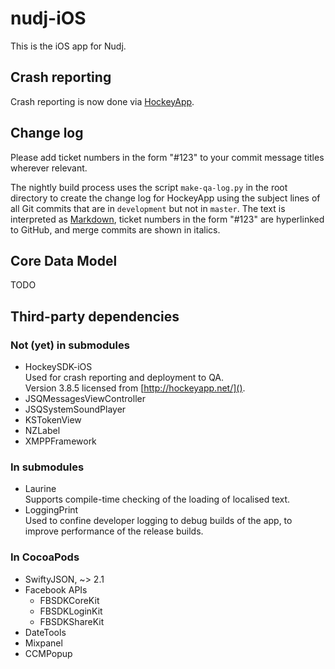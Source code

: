 # nudj-iOS

This is the iOS app for Nudj.

## Crash reporting

Crash reporting is now done via [HockeyApp](http://hockeyapp.net/).

## Change log

Please add ticket numbers in the form "#123" to your commit message titles wherever relevant.

The nightly build process uses the script `make-qa-log.py` in the root directory to create the change log for HockeyApp using the subject lines of all Git commits that are in `development` but not in `master`. The text is interpreted as [Markdown](http://daringfireball.net/projects/markdown/syntax), ticket numbers in the form "#123" are hyperlinked to GitHub, and merge commits are shown in italics.

## Core Data Model

TODO

## Third-party dependencies

### Not (yet) in submodules

* HockeySDK-iOS  
  Used for crash reporting and deployment to QA.  
  Version 3.8.5 licensed from [http://hockeyapp.net/]().
* JSQMessagesViewController
* JSQSystemSoundPlayer
* KSTokenView
* NZLabel
* XMPPFramework

### In submodules

* Laurine  
  Supports compile-time checking of the loading of localised text.
* LoggingPrint  
  Used to confine developer logging to debug builds of the app, to improve performance of the release builds.

### In CocoaPods

* SwiftyJSON, ~> 2.1
* Facebook APIs
	* FBSDKCoreKit
	* FBSDKLoginKit
	* FBSDKShareKit
* DateTools  
* Mixpanel
* CCMPopup
